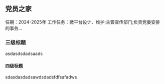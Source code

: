 ## 党员之家
任期：2024-2025年
工作任务：微平台设计、维护;主管宣传部门;负责党委安排的事务...

### 三级标题
asdasdsdadsaads
#### 四级标题
sdasdasdadsawdsdadsfdfsafadws